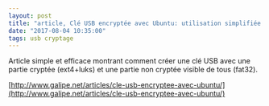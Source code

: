 ```yaml
---
layout: post
title: "article, Clé USB encryptée avec Ubuntu: utilisation simplifiée de LUKS"
date: "2017-08-04 10:35:00"
tags: usb cryptage
---
```

Article simple et efficace montrant comment créer une clé USB avec une partie cryptée (ext4+luks) et une partie non cryptée visible de tous (fat32).

[http://www.galipe.net/articles/cle-usb-encryptee-avec-ubuntu/](http://www.galipe.net/articles/cle-usb-encryptee-avec-ubuntu/)
